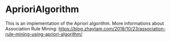 # AprioriAlgorithm

This is an implementation of the Apriori algorithm.
More informations about Association Rule Mining: https://blog.zhaytam.com/2018/10/23/association-rule-mining-using-apriori-algorithm/

